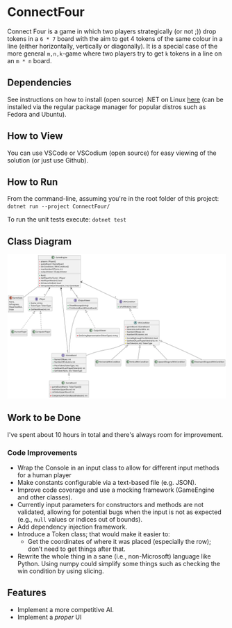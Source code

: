 # ConnectFour
Connect Four is a game in which two players strategically (or not ;)) drop tokens in a `6 * 7` board with the aim to get 4 tokens of the same colour in a line (either horizontally, vertically or diagonally). It is a special case of the more general `m,n,k`-game where two players try to get `k` tokens in a line on an `m * n` board.

## Dependencies
See instructions on how to install (open source) .NET on Linux [here](https://learn.microsoft.com/en-us/dotnet/core/install/linux) (can be installed via the regular package manager for popular distros such as Fedora and Ubuntu).

## How to View
You can use VSCode or VSCodium (open source) for easy viewing of the solution (or just use Github).

## How to Run
From the command-line, assuming you're in the root folder of this project:
`dotnet run --project ConnectFour/`

To run the unit tests execute:
`dotnet test`

## Class Diagram
![Class Diagram](./out/umldiagram/ConnectFour.svg)

## Work to be Done
I've spent about 10 hours in total and there's always room for improvement.

### Code Improvements
- Wrap the Console in an input class to allow for different input methods for a human player
- Make constants configurable via a text-based file (e.g. JSON).
- Improve code coverage and use a mocking framework (GameEngine and other classes).
- Currently input parameters for constructors and methods are not validated, allowing for potential bugs when the input is not as expected (e.g., `null` values or indices out of bounds).
- Add dependency injection framework.
- Introduce a Token class; that would make it easier to:
  - Get the coordinates of where it was placed (especially the row); don’t need to get things after that.
- Rewrite the whole thing in a sane (i.e., non-Microsoft) language like Python. Using numpy could simplify some things such as checking the win condition by using slicing.

## Features
- Implement a more competitive AI.
- Implement a *proper* UI